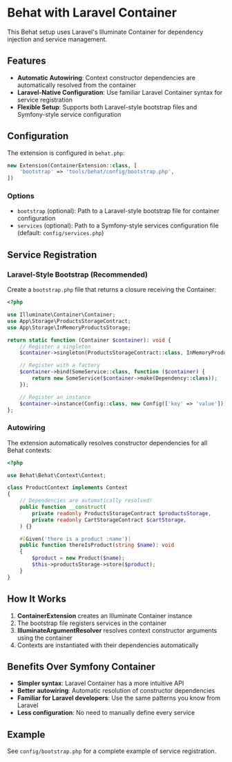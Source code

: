 # Behat with Laravel Container

This Behat setup uses Laravel's Illuminate Container for dependency injection and service management.

## Features

- **Automatic Autowiring**: Context constructor dependencies are automatically resolved from the container
- **Laravel-Native Configuration**: Use familiar Laravel Container syntax for service registration
- **Flexible Setup**: Supports both Laravel-style bootstrap files and Symfony-style service configuration

## Configuration

The extension is configured in `behat.php`:

```php
new Extension(ContainerExtension::class, [
    'bootstrap' => 'tools/behat/config/bootstrap.php',
])
```

### Options

- `bootstrap` (optional): Path to a Laravel-style bootstrap file for container configuration
- `services` (optional): Path to a Symfony-style services configuration file (default: `config/services.php`)

## Service Registration

### Laravel-Style Bootstrap (Recommended)

Create a `bootstrap.php` file that returns a closure receiving the Container:

```php
<?php

use Illuminate\Container\Container;
use App\Storage\ProductsStorageContract;
use App\Storage\InMemoryProductsStorage;

return static function (Container $container): void {
    // Register a singleton
    $container->singleton(ProductsStorageContract::class, InMemoryProductsStorage::class);

    // Register with a factory
    $container->bind(SomeService::class, function ($container) {
        return new SomeService($container->make(Dependency::class));
    });

    // Register an instance
    $container->instance(Config::class, new Config(['key' => 'value']));
};
```

### Autowiring

The extension automatically resolves constructor dependencies for all Behat contexts:

```php
<?php

use Behat\Behat\Context\Context;

class ProductContext implements Context
{
    // Dependencies are automatically resolved!
    public function __construct(
        private readonly ProductsStorageContract $productsStorage,
        private readonly CartStorageContract $cartStorage,
    ) {}

    #[Given('there is a product :name')]
    public function thereIsProduct(string $name): void
    {
        $product = new Product($name);
        $this->productsStorage->store($product);
    }
}
```

## How It Works

1. **ContainerExtension** creates an Illuminate Container instance
2. The bootstrap file registers services in the container
3. **IlluminateArgumentResolver** resolves context constructor arguments using the container
4. Contexts are instantiated with their dependencies automatically

## Benefits Over Symfony Container

- **Simpler syntax**: Laravel Container has a more intuitive API
- **Better autowiring**: Automatic resolution of constructor dependencies
- **Familiar for Laravel developers**: Use the same patterns you know from Laravel
- **Less configuration**: No need to manually define every service

## Example

See `config/bootstrap.php` for a complete example of service registration.
